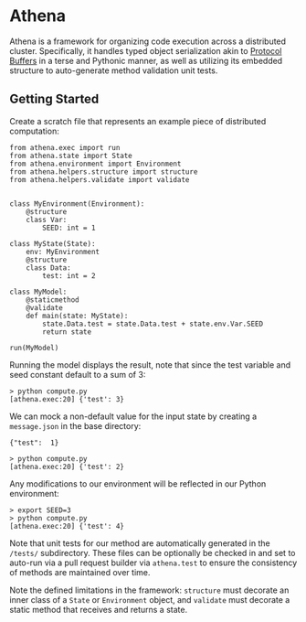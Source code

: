 # Athena
Athena is a framework for organizing code execution across a distributed cluster.  Specifically, it handles typed object serialization akin to [Protocol Buffers](https://github.com/protocolbuffers/protobuf) in a terse and Pythonic manner, as well as utilizing its embedded structure to auto-generate method validation unit tests.

## Getting Started

Create a scratch file that represents an example piece of distributed computation:

```
from athena.exec import run
from athena.state import State
from athena.environment import Environment
from athena.helpers.structure import structure
from athena.helpers.validate import validate


class MyEnvironment(Environment):
    @structure
    class Var:
        SEED: int = 1

class MyState(State):
    env: MyEnvironment
    @structure
    class Data:
        test: int = 2

class MyModel:
    @staticmethod
    @validate
    def main(state: MyState):
        state.Data.test = state.Data.test + state.env.Var.SEED
        return state

run(MyModel)
```

Running the model displays the result, note that since the test variable and seed constant default to a sum of 3:
```
> python compute.py
[athena.exec:20] {'test': 3}
```

We can mock a non-default value for the input state by creating a `message.json` in the base directory:
```
{"test":  1}
```

```
> python compute.py
[athena.exec:20] {'test': 2}
```

Any modifications to our environment will be reflected in our Python environment:

```
> export SEED=3
> python compute.py
[athena.exec:20] {'test': 4}
```

Note that unit tests for our method are automatically generated in the `/tests/` subdirectory.  These files can be optionally be checked in and set to auto-run via a pull request builder via `athena.test` to ensure the consistency of methods are maintained over time.

Note the defined limitations in the framework: `structure` must decorate an inner class of a `State` or `Environment` object, and `validate` must decorate a static method that receives and returns a state.
